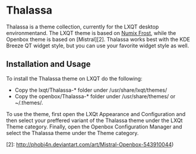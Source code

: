 Thalassa
=======

Thalassa is a theme collection, currently for the LXQT desktop environmentand.
The LXQT theme is based on [Numix Frost][1], while the Openbox theme is based
on [Mistral][2]. Thalassa works best with the KDE Breeze QT widget style, but
you can use your favorite widget style as well.

Installation and Usage
--------------------------

To install the Thalassa theme on LXQT do the following:

- Copy the lxqt/Thalassa-* folder under /usr/share/lxqt/themes/
- Copy the openbox/Thalassa-* folder under /usr/share/themes/ or ~/.themes/.

To use the theme, first open the LXQt Appearance and Configuration and then select your
preffered variant of the Thalassa theme under the LXQt Theme category. Finally, open the
Openbox Configuration Manager and select the Thalassa theme under the Theme category.

[1]: https://github.com/intialonso/intialonso.github.io/tree/master/themes/Numix-Frost
[2]: http://phobi4n.deviantart.com/art/Mistral-Openbox-543910044)